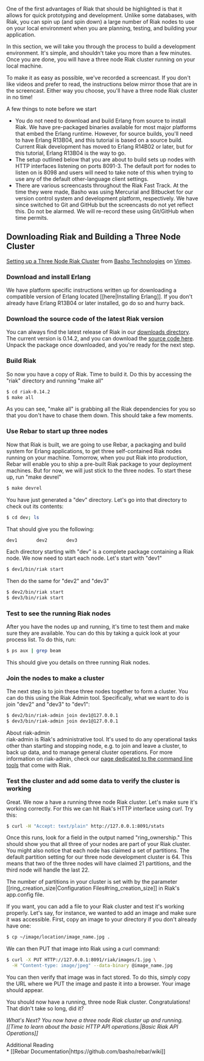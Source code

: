One of the first advantages of Riak that should be highlighted is that it allows for quick prototyping and development. Unlike some databases, with Riak, you can spin up (and spin down) a large number of Riak nodes to use on your local environment when you are planning, testing, and building your application.

In this section, we will take you through the process to build a development environment. It's simple, and shouldn't take you more than a few minutes. Once you are done, you will have a three node Riak cluster running on your local machine.

To make it as easy as possible, we've recorded a screencast. If you don't like videos and prefer to read, the instructions below mirror those that are in the screencast. Either way you choose, you'll have a three node Riak cluster in no time!

<div class="note"><div class="title">A few things to note before we start</div>

<ul>
<li>You do not need to download and build Erlang from source to install Riak. We
have pre-packaged binaries available for most major platforms that embed the
Erlang runtime.  However, for source builds, you'll need to have Erlang R13B04,
and this tutorial is based on a source build. Current Riak development has moved
to Erlang R14B02 or later, but for this tutorial, Erlang R13B04 is the way to
go.</li>

<li>The setup outlined below that you are about to build sets up nodes with HTTP interfaces
listening on ports 8091-3. The default port for nodes to listen on is 8098 and users will
need to take note of this when trying to use any of the default other-language client
settings.</li>

<li>There are various screencasts throughout the Riak Fast Track. At the time they were
made, Basho was using Mercurial and Bitbucket for our version control system and development
platform, respectively. We have since switched to Git and GitHub but the screencasts do not
yet reflect this. Do not be alarmed. We will re-record these using Git/GitHub when time
permits.</li>
</ul>
</div>

## Downloading Riak and Building a Three Node Cluster
 
<div style="display:none" class="iframe-video" id="http://player.vimeo.com/video/11240885"></div>

<a href="http://vimeo.com/11240885">Setting up a Three Node Riak Cluster</a> from <a href="http://vimeo.com/bashotech">Basho Technologies</a> on <a href="http://vimeo.com">Vimeo</a>.

### Download and install Erlang

We have platform specific instructions written up for downloading a compatible version of Erlang located [[here|Installing Erlang]]. If you don't already have Erlang R13B04 or later installed, go do so and hurry back.

### Download the source code of the latest Riak version

You can always find the latest release of Riak in our [downloads directory](http://downloads.basho.com/riak/CURRENT/).
The current version is 0.14.2, and you can download the [source code
here](http://downloads.basho.com/riak/riak-0.14/riak-0.14.2.tar.gz). Unpack the package once downloaded, and you're
ready for the next step.

### Build Riak

So now you have a copy of Riak. Time to build it. Do this by accessing the "riak" directory and running "make all"

```bash
$ cd riak-0.14.2
$ make all
```

As you can see, "make all" is grabbing all the Riak dependencies for you so that you don't have to chase them down. This should take a few moments.

### Use Rebar to start up three nodes

Now that Riak is built, we are going to use Rebar, a packaging and build system for Erlang applications, to get three self-contained Riak nodes running on your machine. Tomorrow, when you put Riak into production, Rebar will enable you to ship a pre-built Riak package to your deployment machines. But for now, we will just stick to the three nodes. To start these up, run "make devrel"

```bash
$ make devrel
```

You have just generated a "dev" directory. Let's go into that directory to check out its contents:

```bash
$ cd dev; ls
```

That should give you the following:

```bash
dev1       dev2       dev3
```

Each directory starting with "dev" is a complete package containing a Riak node. We now need to start each node. Let's start with "dev1"

```bash
$ dev1/bin/riak start
```

Then do the same for "dev2" and "dev3"

```bash
$ dev2/bin/riak start
$ dev3/bin/riak start
```

### Test to see the running Riak nodes

After you have the nodes up and running, it's time to test them and make sure they are available. You can do this by taking a quick look at your process list. To do this, run:

```bash
$ ps aux | grep beam
```

This should give you details on three running Riak nodes.

### Join the nodes to make a cluster

The next step is to join these three nodes together to form a cluster. You can do this using the Riak Admin tool. Specifically, what we want to do is join "dev2" and "dev3" to "dev1":

```bash
$ dev2/bin/riak-admin join dev1@127.0.0.1
$ dev3/bin/riak-admin join dev1@127.0.0.1
```

<div class="info"><div class="title">About riak-admin</div>
riak-admin is Riak's administrative tool. It's used to do any operational tasks
other than starting and stopping node, e.g. to join and leave a cluster, to back
up data, and to manage general cluster operations. For more information on
riak-admin, check our <a
href="http://wiki.basho.com/Command-Line-Tools.html#riak-admin">page dedicated
to the command line tools</a> that come with Riak.
</div>

### Test the cluster and add some data to verify the cluster is working

Great. We now a have a running three node Riak cluster. Let's make sure it's working correctly. For this we can hit Riak's HTTP interface using _curl_. Try this:

```bash
$ curl -H "Accept: text/plain" http://127.0.0.1:8091/stats
```

Once this runs, look for a field in the output named "ring_ownership." This should show you that all three of your nodes are part of your Riak cluster. You might also notice that each node has claimed a set of partitions. The default partition setting for our three node development cluster is 64. This means that two of the three nodes will have claimed 21 partitions, and the third node will handle the last 22.

<div class="info">
The number of partitions in your cluster is set with by the parameter [[ring_creation_size|Configuration Files#ring_creation_size]] in Riak's app.config file.
</div>

If you want, you can add a file to your Riak cluster and test it's working properly. Let's say, for instance, we wanted to add an image and make sure it was accessible. First, copy an image to your directory if you don't already have one:

```bash
$ cp ~/image/location/image_name.jpg .
```

We can then PUT that image into Riak using a curl command:

```bash
$ curl -X PUT HTTP://127.0.0.1:8091/riak/images/1.jpg \
  -H "Content-type: image/jpeg" --data-binary @image_name.jpg
```

You can then verify that image was in fact stored. To do this, simply copy the URL where we PUT the image and paste it into a browser. Your image should appear.

You should now have a running, three node Riak cluster. Congratulations! That didn't take so long, did it?

*What's Next? You now have a three node Riak cluster up and running.* *[[Time to learn about the basic HTTP API operations.|Basic Riak API Operations]]*

<div class="info"><div class="title">Additional Reading</div>* [[Rebar Documentation|https://github.com/basho/rebar/wiki]]</div>

